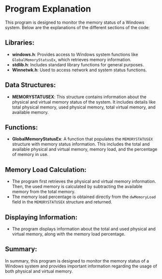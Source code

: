 # Program Explanation

This program is designed to monitor the memory status of a Windows system. Below are the explanations of the different sections of the code:

## Libraries:

- **windows.h**: Provides access to Windows system functions like `GlobalMemoryStatusEx`, which retrieves memory information.
- **stdlib.h**: Includes standard library functions for general purposes.
- **Winnetwk.h**: Used to access network and system status functions.

## Data Structures:

- **MEMORYSTATUSEX**: This structure contains information about the physical and virtual memory status of the system. It includes details like total physical memory, used physical memory, total virtual memory, and available memory.

## Functions:

- **GlobalMemoryStatusEx**: A function that populates the `MEMORYSTATUSEX` structure with memory status information. This includes the total and available physical and virtual memory, memory load, and the percentage of memory in use.

## Memory Load Calculation:

- The program first retrieves the physical and virtual memory information. Then, the used memory is calculated by subtracting the available memory from the total memory.
- The memory load percentage is obtained directly from the `dwMemoryLoad` field in the `MEMORYSTATUSEX` structure and returned.

## Displaying Information:

- The program displays information about the total and used physical and virtual memory, along with the memory load percentage.

## Summary:

In summary, this program is designed to monitor the memory status of a Windows system and provides important information regarding the usage of both physical and virtual memory.
